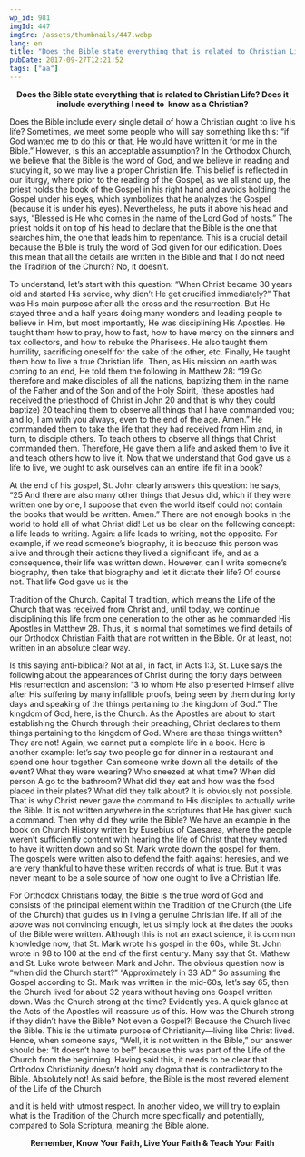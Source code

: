 ```yaml
---
wp_id: 981
imgId: 447
imgSrc: /assets/thumbnails/447.webp
lang: en
title: "Does the Bible state everything that is related to Christian Life? Does it include everything I need to  know as a Christian?"
pubDate: 2017-09-27T12:21:52
tags: ["aa"]
---
```


<!-- page: 6 -->

<p style="text-align: center;"><strong>Does the Bible state everything that is related to Christian Life? Does it include everything I need to  know as a Christian?</strong></p>
<p>Does the Bible include every single detail of how a Christian ought to live his life? Sometimes, we meet some people who will say something like this: “if God wanted me to do this or that, He would have written it for me in the Bible.” However, is this an acceptable assumption? In the Orthodox Church, we believe that the Bible is the word of God, and we believe in reading and studying it, so we may live a proper Christian life. This belief is reflected in our liturgy, where prior to the reading of the Gospel, as we all stand up, the priest holds the book of the Gospel in his right hand and avoids holding the Gospel under his eyes, which symbolizes that he analyzes the Gospel (because it is under his eyes). Nevertheless, he puts it above his head and says, “Blessed is He who comes in the name of the Lord God of hosts.” The priest holds it on top of his head to declare that the Bible is the one that searches him, the one that leads him to repentance. This is a crucial detail because the Bible is truly the word of God given for our edification. Does this mean that all the details are written in the Bible and that I do not need the Tradition of the Church? No, it doesn’t.</p>
<p>To understand, let’s start with this question: “When Christ became 30 years old and started His service, why didn’t He get crucified immediately?” That was His main purpose after all: the cross and the resurrection. But He stayed three and a half years doing many wonders and leading people to believe in Him, but most importantly, He was disciplining His Apostles. He taught them how to pray, how to fast, how to have mercy on the sinners and tax collectors, and how to rebuke the Pharisees. He also taught them humility, sacrificing oneself for the sake of the other, etc. Finally, He taught them how to live a true Christian life. Then, as His mission on earth was coming to an end, He told them the following in Matthew 28: “19 Go therefore and make disciples of all the nations, baptizing them in the name of the Father and of the Son and of the Holy Spirit, (these apostles had received the priesthood of Christ in John 20 and that is why they could baptize) 20 teaching them to observe all things that I have commanded you; and lo, I am with you always, even to the end of the age. Amen.” He commanded them to take the life that they had received from Him and, in turn, to disciple others. To teach others to observe all things that Christ commanded them. Therefore, He gave them a life and asked them to live it and teach others how to live it. Now that we understand that God gave us a life to live, we ought to ask ourselves can an entire life fit in a book?</p>
<p>At the end of his gospel, St. John clearly answers this question: he says, “25 And there are also many other things that Jesus did, which if they were written one by one, I suppose that even the world itself could not contain the books that would be written. Amen.” There are not enough books in the world to hold all of what Christ did! Let us be clear on the following concept: a life leads to writing. Again: a life leads to writing, not the opposite. For example, if we read someone’s biography, it is because this person was alive and through their actions they lived a significant life, and as a consequence, their life was written down. However, can I write someone’s biography, then take that biography and let it dictate their life? Of course not. That life God gave us is the</p>
<p>Tradition of the Church. Capital T tradition, which means the Life of the Church that was received from Christ and, until today, we continue disciplining this life from one generation to the other as he commanded His Apostles in Matthew 28. Thus, it is normal that sometimes we find details of our Orthodox Christian Faith that are not written in the Bible. Or at least, not written in an absolute clear way.</p>
<p>Is this saying anti-biblical? Not at all, in fact, in Acts 1:3, St. Luke says the following about the appearances of Christ during the forty days between His resurrection and ascension: “3 to whom He also presented Himself alive after His suffering by many infallible proofs, being seen by them during forty days and speaking of the things pertaining to the kingdom of God.” The kingdom of God, here, is the Church. As the Apostles are about to start establishing the Church through their preaching, Christ declares to them things pertaining to the kingdom of God. Where are these things written? They are not! Again, we cannot put a complete life in a book. Here is another example: let’s say two people go for dinner in a restaurant and spend one hour together. Can someone write down all the details of the event? What they were wearing? Who sneezed at what time? When did person A go to the bathroom? What did they eat and how was the food placed in their plates? What did they talk about? It is obviously not possible. That is why Christ never gave the command to His disciples to actually write the Bible. It is not written anywhere in the scriptures that He has given such a command. Then why did they write the Bible? We have an example in the book on Church History written by Eusebius of Caesarea, where the people weren’t sufficiently content with hearing the life of Christ that they wanted to have it written down and so St. Mark wrote down the gospel for them. The gospels were written also to defend the faith against heresies, and we are very thankful to have these written records of what is true. But it was never meant to be a sole source of how one ought to live a Christian life.</p>
<p>For Orthodox Christians today, the Bible is the true word of God and consists of the principal element within the Tradition of the Church (the Life of the Church) that guides us in living a genuine Christian life. If all of the above was not convincing enough, let us simply look at the dates the books of the Bible were written. Although this is not an exact science, it is common knowledge now, that St. Mark wrote his gospel in the 60s, while St. John wrote in 98 to 100 at the end of the first century. Many say that St. Mathew and St. Luke wrote between Mark and John. The obvious question now is “when did the Church start?” “Approximately in 33 AD.” So assuming the Gospel according to St. Mark was written in the mid-60s, let’s say 65, then the Church lived for about 32 years without having one Gospel written down. Was the Church strong at the time? Evidently yes. A quick glance at the Acts of the Apostles will reassure us of this. How was the Church strong if they didn’t have the Bible? Not even a Gospel?! Because the Church lived the Bible. This is the ultimate purpose of Christianity—living like Christ lived. Hence, when someone says, “Well, it is not written in the Bible,” our answer should be: “It doesn’t have to be!” because this was part of the Life of the Church from the beginning. Having said this, it needs to be clear that Orthodox Christianity doesn’t hold any dogma that is contradictory to the Bible. Absolutely not! As said before, the Bible is the most revered element of the Life of the Church</p>
<p>and it is held with utmost respect. In another video, we will try to explain what is the Tradition of the Church more specifically and potentially, compared to Sola Scriptura, meaning the Bible alone.</p>
<p style="text-align: center;"><strong>Remember, Know Your Faith, Live Your Faith &amp; Teach Your Faith</strong></p>
